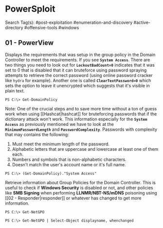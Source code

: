 # PowerSploit

Search Tag(s): #post-exploitation #enumeration-and-discovery #active-directory #offensive-tools #windows

## 01 - PowerView

Displays the requirements that was setup in the group policy in the Domain Controller to meet the requirements. If you see **`System Access`**. There are two things you need to look out for **`LockoutBadCount=0`** indicates that it was set to 0 that is disabled that it can bruteforce using password spraying attempts to retrieve the correct password (using online password cracker like `hydra` for example). Another one is called **`ClearTextPassword=0`** which sets the option to leave it unencrypted which suggests that it's visible in plain text.

```
PS C:\> Get-DomainPolicy
```

Note: One of the crucial steps and to save more time without a ton of guess work when using [[Hashcat|hashcat]] for bruteforcing passwords that if the dictionary attack won't work. This information especially for the **`System Access`** as previously mentioned we have to look at the **`MinimumPasswordLength`** and **`PasswordComplexity`**. Passwords with complexity that may contains the following:

1. Must meet the minimum length of the password.
2. Alphabetic letters that are uppercase and lowercase at least one of them each.
3. Numbers and symbols that is non-alphabetic characters.
4. Doesn't match the user's account name or it's full name.

```
PS C:\> (Get-DomainPolicy)."System Access"
```

Retrieve information about Group Policies for the Domain Controller. This is useful to check if **Windows Security** is disabled or not, and other policies like **SMB Signing** when performing **LLNMR/NBT-NS/mDNS** poisoning using [[02 - Responder|responder]] or whatever has changed to get more information.

```
PS C:\> Get-NetGPO

PS C:\> Get-NetGPO | Select-Object displayname, whenchanged
```